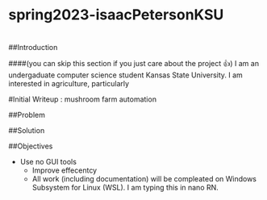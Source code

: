 # spring2023-isaacPetersonKSU
# 
#

##Introduction
 
####(you can skip this section if you just care about the project 👍)
I am an undergaduate computer science student Kansas State University. I am interested in agriculture, particularly 



 
#Initial Writeup : mushroom farm automation

##Problem

##Solution

##Objectives

* Use no GUI tools
	* Improve effecentcy
	* All work (including documentation) will be compleated on Windows Subsystem for Linux (WSL). I am typing this in nano RN.


